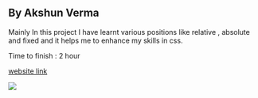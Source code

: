 ## By Akshun Verma

Mainly In this project I have learnt various positions like relative , absolute and fixed and it helps me 
to enhance my skills in css.

Time to finish : 2 hour

[website link](https://first-project-ineuron.netlify.app/)

![](https://img.shields.io/badge/learn--code-self--taught-orange)
